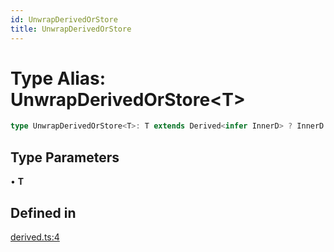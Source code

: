```yaml
---
id: UnwrapDerivedOrStore
title: UnwrapDerivedOrStore
---
```


# Type Alias: UnwrapDerivedOrStore\<T\>

```ts
type UnwrapDerivedOrStore<T>: T extends Derived<infer InnerD> ? InnerD : T extends Store<infer InnerS> ? InnerS : never;
```

## Type Parameters

• **T**

## Defined in

[derived.ts:4](https://github.com/TanStack/store/blob/main/packages/store/src/derived.ts#L4)
